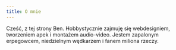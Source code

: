 ```yaml
---
title: O mnie
---
```

<re-img src="author.jpg" hovereffect=true></re-img>

Cześć, z tej strony Ben. Hobbystycznie zajmuję się webdesigniem, tworzeniem apek i montażem
audio-video. Jestem zapalonym erpegowcem, niedzielnym wędkarzem i fanem miliona rzeczy.

<re-icons></re-icons>
